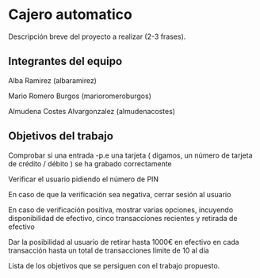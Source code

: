 # Cajero automatico

Descripción breve del proyecto a realizar (2-3 frases).

## Integrantes del equipo

Alba Ramirez (albaramirez)

Mario Romero Burgos (marioromeroburgos)

Almudena Costes Alvargonzalez (almudenacostes)

## Objetivos del trabajo
Comprobar si una entrada -p.e una tarjeta ( digamos, un número de tarjeta de crédito / débito ) se ha grabado correctamente

Verificar el usuario pidiendo el número de PIN

En caso de que la verificación sea negativa, cerrar sesión al usuario

En caso de verificación positiva, mostrar varias opciones, incuyendo disponibilidad de efectivo, cinco transacciones recientes y retirada de efectivo

Dar la posibilidad al usuario de retirar hasta 1000€ en efectivo en cada transacción hasta un total de transacciones límite de 10 al día



Lista de los objetivos que se persiguen con el trabajo propuesto.
